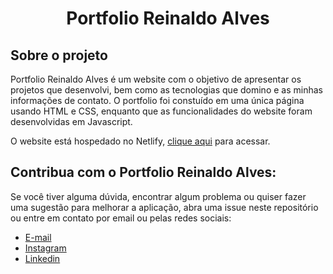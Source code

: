 <h1 align="center">Portfolio Reinaldo Alves</h1>

## Sobre o projeto

Portfolio Reinaldo Alves é um website com o objetivo de apresentar os projetos que desenvolvi, bem como as tecnologias que domino e as minhas informações de contato. O portfolio foi constuído em uma única página usando HTML e CSS, enquanto que as funcionalidades do website foram desenvolvidas em Javascript.

O website está hospedado no Netlify, [clique aqui](https://amazing-rugelach-77a654.netlify.app/) para acessar.

## Contribua com o Portfolio Reinaldo Alves:

Se você tiver alguma dúvida, encontrar algum problema ou quiser fazer uma sugestão para melhorar a aplicação, abra uma issue neste repositório ou entre em contato por email ou pelas redes sociais:
- [E-mail](mailto:reinaldoasjr8@gmail.com)
- [Instagram](https://www.instagram.com/reinaldo.alves8/)
- [Linkedin](https://www.linkedin.com/in/reinaldo-alves-8639aba9/)
